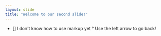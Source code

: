 ```yaml
---
layout: slide
title: "Welcome to our second slide!"
---
```

- [] I don't know how to use markup yet °
Use the left arrow to go back!
